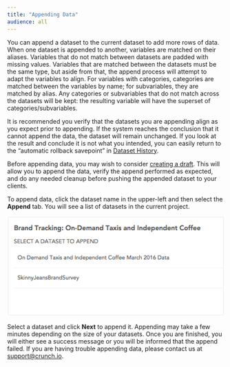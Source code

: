 ```yaml
---
title: "Appending Data"
audience: all
---
```


You can append a dataset to the current dataset to add more rows of data. When one dataset is appended to another, variables are
matched on their aliases. Variables that do not match between datasets are padded with missing values. Variables that are matched between the datasets must be the same type, but aside from that, the append process will attempt to adapt the variables to align. For variables with categories, categories are matched between the variables by name; for subvariables, they are matched by alias. Any categories or subvariables that do not match across the datasets will be kept: the resulting variable will have the superset of categories/subvariables.

It is recommended you verify that the datasets you are appending align as you expect prior to appending. If the system reaches the conclusion that it cannot append the data, the dataset will remain unchanged. If you look at the result and conclude it is not what you intended, you can easily return to the “automatic rollback savepoint” in [Dataset History](crunch_dataset-history.html).

Before appending data, you may wish to consider [creating a draft](crunch_draft-and-publish.html). This will allow you to append the data, verify the append performed as expected, and do any needed cleanup before pushing the appended dataset to your clients.

To append data, click the dataset name in the upper-left and then select the **Append** tab. You will see a list of datasets in the current project.

![](images/AppendData.png)

Select a dataset and click **Next** to append it. Appending may take a few minutes depending on the size of your datasets. Once you are finished, you will either see a success message or you will be informed that the append failed. If you are having trouble appending data, please contact us at [support@crunch.io](mailto:support@crunch.io).
